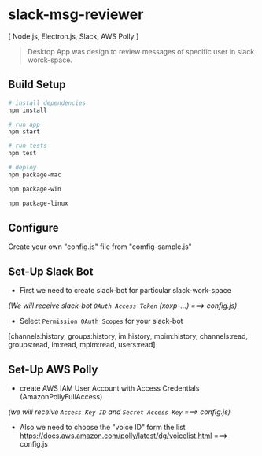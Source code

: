 # slack-msg-reviewer

[ Node.js, Electron.js, Slack, AWS Polly ]

> Desktop App was design to review messages of specific user in slack worck-space.

## Build Setup

``` bash
# install dependencies
npm install

# run app
npm start

# run tests
npm test

# deploy
npm package-mac

npm package-win

npm package-linux
```

## Configure

Create your own "config.js" file from "comfig-sample.js"


## Set-Up Slack Bot

* First we need to create slack-bot for particular slack-work-space

_(We will receive slack-bot `OAuth Access Token` (xoxp-...) ===> config.js)_

* Select `Permission OAuth Scopes` for your slack-bot 

[channels:history, groups:history, im:history, mpim:history, channels:read, groups:read, im:read, mpim:read, users:read]


## Set-Up AWS Polly
* create AWS IAM User Account with Access Credentials (AmazonPollyFullAccess)

_(we will receive `Access Key ID` and `Secret Access Key` ===> config.js)_

* Also we need to choose the "voice ID" form the list https://docs.aws.amazon.com/polly/latest/dg/voicelist.html ===> config.js
